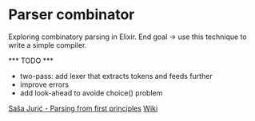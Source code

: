 # Parser combinator

Exploring combinatory parsing in Elixir. End goal -> use this technique to write a simple compiler.

*** TODO ***
- two-pass: add lexer that extracts tokens and feeds further
- improve errors
- add look-ahead to avoide choice() problem


[Saša Jurić - Parsing from first principles](https://www.youtube.com/watch?v=xNzoerDljjo)
[Wiki](https://en.wikipedia.org/wiki/Parser_combinator)
